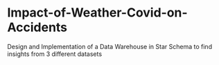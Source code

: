 # Impact-of-Weather-Covid-on-Accidents
Design and Implementation of a Data Warehouse in Star Schema to find insights from 3 different datasets
